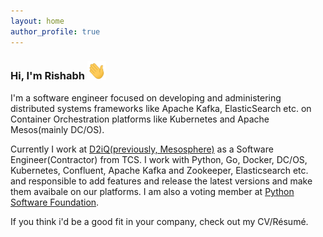 ```yaml
---
layout: home
author_profile: true
---
```


<h3> Hi, I'm Rishabh <img src="/assets/images/hi.gif" width="30px"></h3>

I'm a software engineer focused on developing and administering distributed systems frameworks like Apache Kafka, ElasticSearch etc. on Container Orchestration platforms like Kubernetes and Apache Mesos(mainly DC/OS).

Currently I work at [D2iQ(previously, Mesosphere)](https://d2iq.com) as a Software Engineer(Contractor) from TCS. I work with Python, Go, Docker, DC/OS, Kubernetes, Confluent, Apache Kafka and Zookeeper, Elasticsearch etc. and responsible to add features and release the latest versions and make them avaibale on our platforms. I am also a voting member at [Python Software Foundation](https://www.python.org/psf/).

If you think i'd be a good fit in your company, check out my CV/Résumé.

